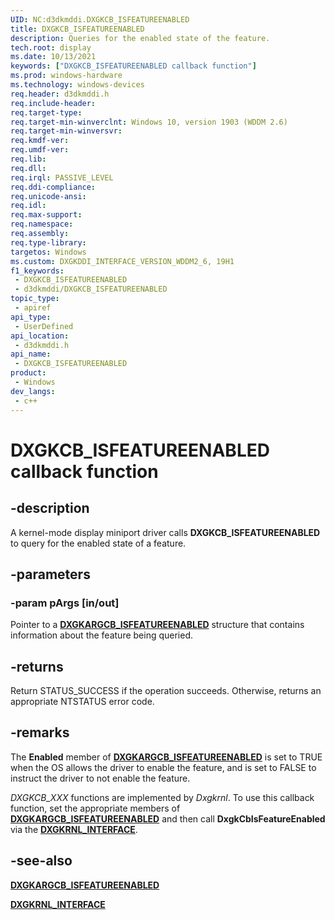 ```yaml
---
UID: NC:d3dkmddi.DXGKCB_ISFEATUREENABLED
title: DXGKCB_ISFEATUREENABLED
description: Queries for the enabled state of the feature.
tech.root: display
ms.date: 10/13/2021
keywords: ["DXGKCB_ISFEATUREENABLED callback function"]
ms.prod: windows-hardware
ms.technology: windows-devices
req.header: d3dkmddi.h
req.include-header: 
req.target-type: 
req.target-min-winverclnt: Windows 10, version 1903 (WDDM 2.6)
req.target-min-winversvr: 
req.kmdf-ver: 
req.umdf-ver: 
req.lib: 
req.dll: 
req.irql: PASSIVE_LEVEL
req.ddi-compliance: 
req.unicode-ansi: 
req.idl: 
req.max-support: 
req.namespace: 
req.assembly: 
req.type-library: 
targetos: Windows
ms.custom: DXGKDDI_INTERFACE_VERSION_WDDM2_6, 19H1
f1_keywords:
 - DXGKCB_ISFEATUREENABLED
 - d3dkmddi/DXGKCB_ISFEATUREENABLED
topic_type:
 - apiref
api_type:
 - UserDefined
api_location:
 - d3dkmddi.h
api_name:
 - DXGKCB_ISFEATUREENABLED
product:
 - Windows
dev_langs:
 - c++
---
```


# DXGKCB_ISFEATUREENABLED callback function

## -description

A kernel-mode display miniport driver calls **DXGKCB_ISFEATUREENABLED** to query for the enabled state of a feature.

## -parameters

### -param pArgs [in/out]

Pointer to a [**DXGKARGCB_ISFEATUREENABLED**](ns-d3dkmddi-_dxgkargcb_isfeatureenabled.md) structure that contains information about the feature being queried.

## -returns

Return STATUS_SUCCESS if the operation succeeds. Otherwise, returns an appropriate NTSTATUS error code.

## -remarks

The **Enabled** member of [**DXGKARGCB_ISFEATUREENABLED**](ns-d3dkmddi-_dxgkargcb_isfeatureenabled.md) is set to TRUE when the OS allows the driver to enable the feature, and is set to FALSE to instruct the driver to not enable the feature.

*DXGKCB_XXX* functions are implemented by *Dxgkrnl*. To use this callback function, set the appropriate members of [**DXGKARGCB_ISFEATUREENABLED**](ns-d3dkmddi-_dxgkargcb_isfeatureenabled.md) and then call **DxgkCbIsFeatureEnabled** via the [**DXGKRNL_INTERFACE**](../dispmprt/ns-dispmprt-_dxgkrnl_interface.md).

## -see-also

[**DXGKARGCB_ISFEATUREENABLED**](ns-d3dkmddi-_dxgkargcb_isfeatureenabled.md)

[**DXGKRNL_INTERFACE**](../dispmprt/ns-dispmprt-_dxgkrnl_interface.md)
